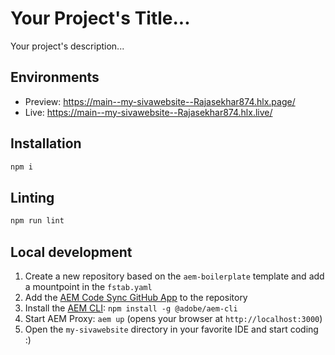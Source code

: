 # Your Project's Title...
Your project's description...

## Environments
- Preview: https://main--my-sivawebsite--Rajasekhar874.hlx.page/
- Live: https://main--my-sivawebsite--Rajasekhar874.hlx.live/

## Installation

```sh
npm i
```

## Linting

```sh
npm run lint
```

## Local development

1. Create a new repository based on the `aem-boilerplate` template and add a mountpoint in the `fstab.yaml`
1. Add the [AEM Code Sync GitHub App](https://github.com/apps/aem-code-sync) to the repository
1. Install the [AEM CLI](https://github.com/adobe/helix-cli): `npm install -g @adobe/aem-cli`
1. Start AEM Proxy: `aem up` (opens your browser at `http://localhost:3000`)
1. Open the `my-sivawebsite` directory in your favorite IDE and start coding :)
